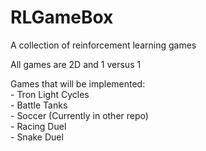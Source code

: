 # RLGameBox
A collection of reinforcement learning games

All games are 2D and 1 versus 1

Games that will be implemented:  
    - Tron Light Cycles  
    - Battle Tanks  
    - Soccer (Currently in other repo)  
    - Racing Duel  
    - Snake Duel
